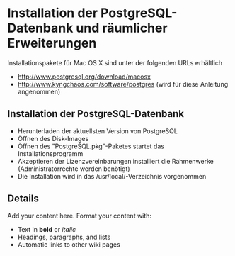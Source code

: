# Installation der PostgreSQL-Datenbank und räumlicher Erweiterungen #

Installationspakete für Mac OS X sind unter der folgenden URLs erhältlich
  * http://www.postgresql.org/download/macosx
  * http://www.kyngchaos.com/software/postgres (wird für diese Anleitung angenommen)

## Installation der PostgreSQL-Datenbank ##
  * Herunterladen der aktuellsten Version von PostgreSQL
  * Öffnen des Disk-Images
  * Öffnen des "PostgreSQL.pkg"-Paketes startet das Installationsprogramm
  * Akzeptieren der Lizenzvereinbarungen installiert die Rahmenwerke (Administratorrechte werden benötigt)
  * Die Installation wird in das /usr/local/-Verzeichnis vorgenommen
## Details ##

Add your content here.  Format your content with:
  * Text in **bold** or _italic_
  * Headings, paragraphs, and lists
  * Automatic links to other wiki pages